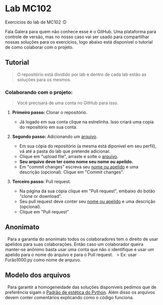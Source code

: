 # Lab MC102

Exercícios do lab de MC102 :D

Fala Galera para quem não conhece esse é o GitHub. Uma plataforma para controle de versão, mas no nosso caso vai ser usado para compartilhar nossas soluções para os exercícios, logo abaixo está disponível o tutorial de como colaborar com o projeto.

 ## Tutorial
   > O repositório está dividido por lab e dentro de cada lab estão as soluções para os mesmos.
 
  ### Colaborando com o projeto:
   > Você precisará de uma conta no GitHub para isso.
   1. **Primeiro passo:** Clonar o repositório.
      * Já logado em sua conta  clique na estrelinha. Isso criará uma copia do repositório em sua conta.
	 
   2. **Segundo passo:** Adicionando um [arquivo](#modelo-dos-arquivos).
      * Em sua cópia do repositório (a mesma está diponivel em seu perfil), vá até a pasta do lab que pretende adicionar.
      * Clique em "upload file", arraste e solte o [arquivo](#modelo-dos-arquivos).
      * **Seu arquivo deve ter como nome seu nome ou apelido.**
      * Em "commit changes" escreva seu [nome ou apelido](#anonimato) e uma descrição (opcional). Clique em "Commit changes".
   3. **Terceiro passo:** Pull request.
      * Na página da sua cópia clique em "Pull request", embaixo do botão "clone or download".	 
      * Seu pull request deve conter seu [nome ou apelido](#anonimato) e uma descrição (opcional).	 
      * Clique em "Pull request"
 ## Anonimato
   Para a garantia do anonimato todos os colaboradores tem o direito de usar apelidos para suas colaborações. Então caso um colaborador queira manter-se anônimo basta usar uma conta que não o identifique e usar um apelido para o nome do arquivo e para o Pull request.
   > Ex: usar Furâo1000.py como nome de arquivo.
 ## Modelo dos arquivos
   Para garantir a homogeneidade das soluções disponíveis pedimos que de preferência sigam o [Padrâo de estética do Python](https://www.python.org/dev/peps/pep-0008/). Além disso os arquivos devem conter comentários explicando como o código funciona.
